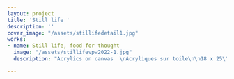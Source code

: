 ```yaml
---
layout: project
title: 'Still life '
description: ''
cover_image: "/assets/stillifedetail1.jpg"
works:
- name: Still life, food for thought
  image: "/assets/stillifevpw2022-1.jpg"
  description: "Acrylics on canvas  \nAcryliques sur toile\n\n18 x 25\" (46 x 63.5cm)\n\n2022"

---
```

